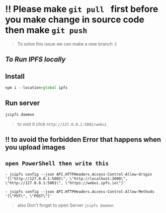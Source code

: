 # !! Please make ```git pull ``` first before you make change in source code then make ```git push```
 > To solve this issue we can make a new branch :)

## *To Run IPFS locally*
## Install 
 ```js
npm i --location=global ipfs
```
##  Run server 
```js
jsipfs daemon
```
> to visit it click ```http://127.0.0.1:5002/webui```

## !! to avoid the forbidden Error that happens when you upload images 
## ```open PowerShell then write this``` 
  ```git
  - jsipfs config --json API.HTTPHeaders.Access-Control-Allow-Origin '[\"http://127.0.0.1:5002\", \"http://localhost:3000\", \"http://127.0.0.1:5001\", \"https://webui.ipfs.io\"]'

  - jsipfs config --json API.HTTPHeaders.Access-Control-Allow-Methods '[\"PUT\", \"POST\"]'
  ```
  > also Don't forget to open Server 
  ```jsipfs daemon```